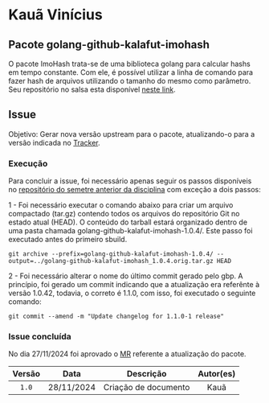 # Kauã Vinícius

## Pacote golang-github-kalafut-imohash

O pacote ImoHash trata-se de uma biblioteca golang para calcular hashs em tempo constante. Com ele, é possível utilizar a linha de comando para fazer hash de arquivos utilizando o tamanho do mesmo como parâmetro. Seu repositório no salsa esta disponível [neste link](https://salsa.debian.org/go-team/packages/golang-github-kalafut-imohash). 

## Issue 

Objetivo: Gerar nova versão upstream para o pacote, atualizando-o para a versão indicada no [Tracker](https://tracker.debian.org/pkg/golang-github-kalafut-imohash).

### Execução

Para concluir a issue, foi necessário apenas seguir os passos disponíveis no [repositório do semetre anterior da disciplina](https://mylena-angelica.github.io/Debian-GCES-24.1/tutoriais/atualizacao_upstream/) com exceção a dois passos: </br>

1 - Foi necessário executar o comando abaixo para criar um arquivo compactado (tar.gz) contendo todos os arquivos do repositório Git no estado atual (HEAD). O conteúdo do tarball estará organizado dentro de uma pasta chamada golang-github-kalafut-imohash-1.0.4/. Este passo foi executado antes do primeiro sbuild.

```
git archive --prefix=golang-github-kalafut-imohash-1.0.4/ --output=../golang-github-kalafut-imohash_1.0.4.orig.tar.gz HEAD
```

2 - Foi necessário alterar o nome do último commit gerado pelo gbp. A princípio, foi gerado um commit indicando que a atualização era referênte à versão 1.0.42, todavia, o correto é 1.1.0, com isso, foi executado o seguinte comando:  </br>

```
git commit --amend -m "Update changelog for 1.1.0-1 release"
```

### Issue concluída 
No dia 27/11/2024 foi aprovado o [MR](https://salsa.debian.org/go-team/packages/golang-github-kalafut-imohash/-/merge_requests/2) referente a atualização do pacote.


| Versão |    Data    |         Descrição          |  Autor(es)  |
| :----: | :--------: | :------------------------: | :---------: |
| `1.0`  | 28/11/2024 | Criação de documento | Kauã |
